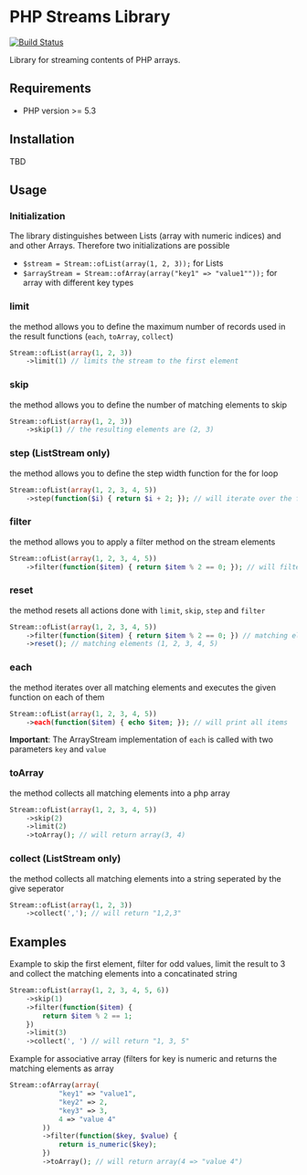 # PHP Streams Library
[![Build Status](https://travis-ci.org/fetzi/php-streams.svg?branch=master)](https://travis-ci.org/fetzi/php-streams)

Library for streaming contents of PHP arrays.

## Requirements
* PHP version >= 5.3

## Installation
TBD

## Usage

### Initialization
The library distinguishes between Lists (array with numeric indices) and and other Arrays.
Therefore two initializations are possible

* `$stream = Stream::ofList(array(1, 2, 3));` for Lists
* `$arrayStream = Stream::ofArray(array("key1" => "value1""));` for array with different key types

### limit
the method allows you to define the maximum number of records used in the result functions (`each`, `toArray`, `collect`)

```php
Stream::ofList(array(1, 2, 3))
    ->limit(1) // limits the stream to the first element
```

### skip
the method allows you to define the number of matching elements to skip

```php
Stream::ofList(array(1, 2, 3))
    ->skip(1) // the resulting elements are (2, 3)
```

### step (ListStream only)
the method allows you to define the step width function for the for loop

```php
Stream::ofList(array(1, 2, 3, 4, 5))
    ->step(function($i) { return $i + 2; }); // will iterate over the following elements (1, 3, 5)
```

### filter
the method allows you to apply a filter method on the stream elements

```php
Stream::ofList(array(1, 2, 3, 4, 5))
    ->filter(function($item) { return $item % 2 == 0; }); // will filter the elements (2, 4)
```

### reset
the method resets all actions done with `limit`, `skip`, `step` and `filter`

```php
Stream::ofList(array(1, 2, 3, 4, 5))
    ->filter(function($item) { return $item % 2 == 0; }) // matching elements (2, 4)
    ->reset(); // matching elements (1, 2, 3, 4, 5)
```

### each
the method iterates over all matching elements and executes the given function on each of them

```php
Stream::ofList(array(1, 2, 3, 4, 5))
    ->each(function($item) { echo $item; }); // will print all items
```

**Important**: The ArrayStream implementation of `each` is called with two parameters `key` and `value`

### toArray
the method collects all matching elements into a php array

```php
Stream::ofList(array(1, 2, 3, 4, 5))
    ->skip(2)
    ->limit(2)
    ->toArray(); // will return array(3, 4)
```

### collect (ListStream only)
the method collects all matching elements into a string seperated by the give seperator

```php
Stream::ofList(array(1, 2, 3))
    ->collect(','); // will return "1,2,3"
```

## Examples

Example to skip the first element, filter for odd values, limit the result to 3 and collect the matching elements into a concatinated string
```php
Stream::ofList(array(1, 2, 3, 4, 5, 6))
    ->skip(1)
    ->filter(function($item) {
        return $item % 2 == 1;
    })
    ->limit(3)
    ->collect(', ') // will return "1, 3, 5"
```

Example for associative array (filters for key is numeric and returns the matching elements as array
```php
Stream::ofArray(array(
            "key1" => "value1",
            "key2" => 2,
            "key3" => 3,
            4 => "value 4"
        ))
        ->filter(function($key, $value) {
            return is_numeric($key);
        })
        ->toArray(); // will return array(4 => "value 4")
```
